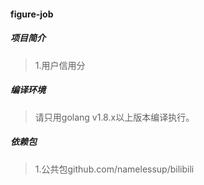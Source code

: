 #### figure-job

##### 项目简介
> 1.用户信用分  

##### 编译环境
> 请只用golang v1.8.x以上版本编译执行。  

##### 依赖包
> 1.公共包github.com/namelessup/bilibili  
